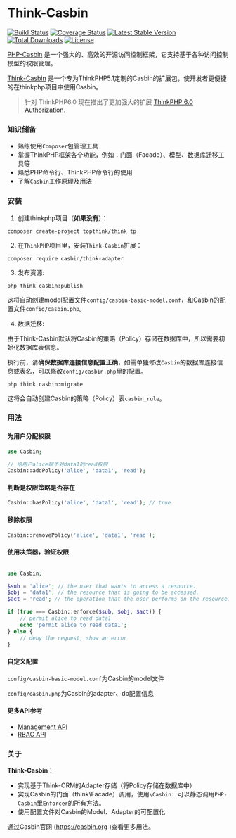 Think-Casbin
====

[![Build Status](https://travis-ci.org/php-casbin/think-casbin.svg?branch=master)](https://travis-ci.org/php-casbin/think-casbin)
[![Coverage Status](https://coveralls.io/repos/github/php-casbin/think-casbin/badge.svg)](https://coveralls.io/github/php-casbin/think-casbin)
[![Latest Stable Version](https://poser.pugx.org/casbin/think-adapter/v/stable)](https://packagist.org/packages/casbin/think-adapter)
[![Total Downloads](https://poser.pugx.org/casbin/think-adapter/downloads)](https://packagist.org/packages/casbin/think-adapter)
[![License](https://poser.pugx.org/casbin/think-adapter/license)](https://packagist.org/packages/casbin/think-adapter)

[PHP-Casbin](https://github.com/php-casbin/php-casbin) 是一个强大的、高效的开源访问控制框架，它支持基于各种访问控制模型的权限管理。

[Think-Casbin](https://github.com/php-casbin/think-casbin) 是一个专为ThinkPHP5.1定制的Casbin的扩展包，使开发者更便捷的在thinkphp项目中使用Casbin。

> 针对 ThinkPHP6.0 现在推出了更加强大的扩展 [ThinkPHP 6.0 Authorization](https://github.com/php-casbin/think-authz).

### 知识储备

+ 熟练使用`Composer`包管理工具
+ 掌握ThinkPHP框架各个功能，例如：门面（Facade）、模型、数据库迁移工具等
+ 熟悉PHP命令行、ThinkPHP命令行的使用
+ 了解`Casbin`工作原理及用法

### 安装

1. 创建thinkphp项目（**如果没有**）：

```
composer create-project topthink/think tp
```

2. 在`ThinkPHP`项目里，安装`Think-Casbin`扩展：

```
composer require casbin/think-adapter
```

3. 发布资源:

```
php think casbin:publish
```

这将自动创建model配置文件`config/casbin-basic-model.conf`，和Casbin的配置文件`config/casbin.php`。

4. 数据迁移:

由于Think-Casbin默认将Casbin的策略（Policy）存储在数据库中，所以需要初始化数据库表信息。

执行前，请**确保数据库连接信息配置正确**，如需单独修改`Casbin`的数据库连接信息或表名，可以修改`config/casbin.php`里的配置。

```
php think casbin:migrate
```

这将会自动创建Casbin的策略（Policy）表`casbin_rule`。

### 用法

#### 为用户分配权限

```php
use Casbin;

// 给用户alice赋予对data1的read权限
Casbin::addPolicy('alice', 'data1', 'read');
```

#### 判断是权限策略是否存在

```php
Casbin::hasPolicy('alice', 'data1', 'read'); // true
```

#### 移除权限

```php
Casbin::removePolicy('alice', 'data1', 'read');
```

#### 使用决策器，验证权限

```php

use Casbin;

$sub = 'alice'; // the user that wants to access a resource.
$obj = 'data1'; // the resource that is going to be accessed.
$act = 'read'; // the operation that the user performs on the resource.

if (true === Casbin::enforce($sub, $obj, $act)) {
    // permit alice to read data1
    echo 'permit alice to read data1';
} else {
    // deny the request, show an error
}
```

#### 自定义配置

`config/casbin-basic-model.conf`为Casbin的model文件

`config/casbin.php`为Casbin的adapter、db配置信息

#### 更多API参考

- [Management API](https://casbin.org/docs/en/management-api)
- [RBAC API](https://casbin.org/docs/en/rbac-api)

### 关于

**Think-Casbin**：

+ 实现基于Think-ORM的Adapter存储（将Policy存储在数据库中）
+ 实现Casbin的门面（think\Facade）调用，使用`\Casbin::`可以静态调用`PHP-Casbin`里`Enforcer`的所有方法。
+ 使用配置文件对Casbin的Model、Adapter的可配置化

通过Casbin官网 (https://casbin.org )查看更多用法。
